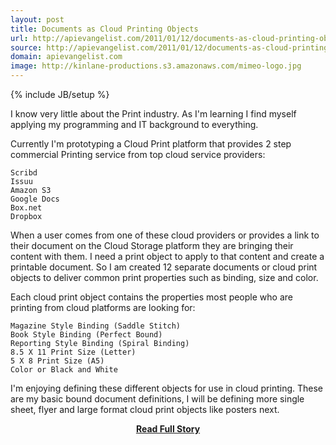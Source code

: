 ```yaml
---
layout: post
title: Documents as Cloud Printing Objects
url: http://apievangelist.com/2011/01/12/documents-as-cloud-printing-objects/
source: http://apievangelist.com/2011/01/12/documents-as-cloud-printing-objects/
domain: apievangelist.com
image: http://kinlane-productions.s3.amazonaws.com/mimeo-logo.jpg
---
```

{% include JB/setup %}<p>I know very little about the Print industry.  As I'm learning I find myself applying my programming and IT background to everything.

Currently I'm prototyping a Cloud Print platform that provides 2 step commercial Printing service from top cloud service providers:

	Scribd
	Issuu
	Amazon S3
	Google Docs
	Box.net
	Dropbox

When a user comes from one of these cloud providers or provides a link to their document on the Cloud Storage platform they are bringing their content with them.
I need a print object to apply to that content and create a printable document.  So I am created 12 separate documents or cloud print objects to deliver common print properties such as binding, size and color.

Each cloud print object contains the properties most people who are printing from cloud platforms are looking for:

	Magazine Style Binding (Saddle Stitch)
	Book Style Binding (Perfect Bound)
	Reporting Style Binding (Spiral Binding)
	8.5 X 11 Print Size (Letter)
	5 X 8 Print Size (A5)
	Color or Black and White

I'm enjoying defining these different objects for use in cloud printing.  These are my basic bound document definitions, I will be defining more single sheet, flyer and large format cloud print objects like posters next.</p>
<center><p><a href="http://apievangelist.com/2011/01/12/documents-as-cloud-printing-objects/" style='padding:25px; font-sze:18px; font-weight: bold;'>Read Full Story</a></p></center>
